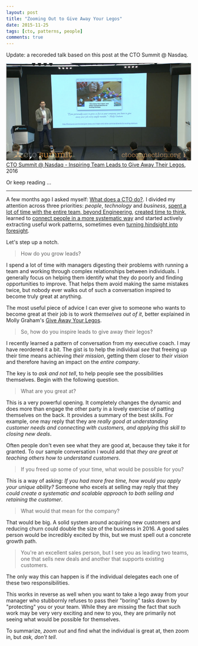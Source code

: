 ```yaml
---
layout: post
title: "Zooming Out to Give Away Your Legos"
date: 2015-11-25
tags: [cto, patterns, people]
comments: true
---
```

Update: a recoreded talk based on this post at the CTO Summit @ Nasdaq.

<a href="https://www.ctoconnection.com/topics/scaleup/videos/2016-11-01-inspiring-team-leads-to-give-away-their-legos"><img src="/images/about/cto-summit-nasdaq.png"></a><br>
[CTO Summit @ Nasdaq - Inspiring Team Leads to Give Away Their Legos](https://www.ctoconnection.com/topics/scaleup/videos/2016-11-01-inspiring-team-leads-to-give-away-their-legos), 2016

Or keep reading ...

***

A few months ago I asked myself: [What does a CTO do?](/2015/05/23/what-does-a-cto-do.html). I divided my attention across three priorities: _people_, _technology_ and _business_, [spent a lot of time with the entire team, beyond Engineering](/2015/07/18/what-does-a-cto-do-offering-time-to-the-team.html), [created time to think](/2015/08/03/what-does-a-cto-do-creating-thinking-time-while-walking-to-work.html), learned to [connect people in a more systematic way](/2015/08/17/what-does-a-cto-do-connecting-people-to-enable-magic.html) and started actively extracting useful work patterns, sometimes even [turning hindsight into foresight](/2015/09/01/turning-hindsight-into-foresight.html).

Let's step up a notch.

> How do you grow leads?

I spend a lot of time with managers digesting their problems with running a team and working through complex relationships between individuals. I generally focus on helping them identify what they do poorly and finding opportunities to improve. That helps them avoid making the same mistakes twice, but nobody ever walks out of such a conversation inspired to become truly great at anything.

The most useful piece of advice I can ever give to someone who wants to become great at their job is to _work themselves out of it_, better explained in Molly Graham's [Give Away Your Legos](http://firstround.com/review/give-away-your-legos-and-other-commandments-for-scaling-startups).

> So, how do you inspire leads to give away their legos?

I recently learned a pattern of conversation from my executive coach. I may have reordered it a bit. The gist is to help the individual _see_ that freeing up their time means achieving _their mission_, getting them closer to _their vision_  and therefore having an impact on the _entire company_.

The key is to _ask and not tell_, to help people see the possibilities themselves. Begin with the following question.

> What are you great at?

This is a very powerful opening. It completely changes the dynamic and does more than engage the other party in a lovely exercise of patting themselves on the back. It provides a summary of the best skills. For example, one may reply that they are _really good at understanding customer needs and connecting with customers, and applying this skill to closing new deals_.

Often people don't even see what they are good at, because they take it for granted. To our sample conversation I would add that _they are great at teaching others how to understand customers_.

> If you freed up some of your time, what would be possible for you?

This is a way of asking: _If you had more free time, how would you apply your unique ability?_ Someone who excels at selling may reply that they _could create a systematic and scalable approach to both selling and retaining the customer_.

> What would that mean for the company?

That would be big. A solid system around acquiring new customers and reducing churn could double the size of the business in 2016. A good sales person would be incredibly excited by this, but we must spell out a concrete growth path.

> You're an excellent sales person, but I see you as leading two teams, one that sells new deals and another that supports existing customers.

The only way this can happen is if the individual delegates each one of these two responsibilities.

This works in reverse as well when you want to take a lego away from your manager who stubbornly refuses to pass their "boring" tasks down by "protecting" you or your team. While they are missing the fact that such work may be very very exciting and new to you, they are primarily not seeing what would be possible for themselves.

To summarize, _zoom out_ and find what the individual is great at, then zoom in, but _ask, don't tell_.
